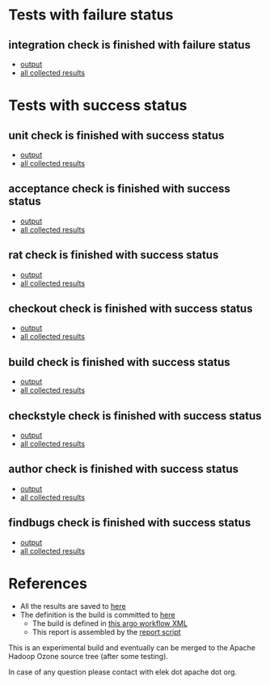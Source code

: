 # Tests with failure status

## integration check is finished with failure status

   * [output](https://raw.githubusercontent.com/elek/ozone-ci/master/byscane/byscane-nightly-20190905-6b4mn/integration/output.log)
   * [all collected results](https://github.com/elek/ozone-ci/tree/master/byscane/byscane-nightly-20190905-6b4mn/integration)



# Tests with success status

## unit check is finished with success status

   * [output](https://raw.githubusercontent.com/elek/ozone-ci/master/byscane/byscane-nightly-20190905-6b4mn/unit/output.log)
   * [all collected results](https://github.com/elek/ozone-ci/tree/master/byscane/byscane-nightly-20190905-6b4mn/unit)


## acceptance check is finished with success status

   * [output](https://raw.githubusercontent.com/elek/ozone-ci/master/byscane/byscane-nightly-20190905-6b4mn/acceptance/output.log)
   * [all collected results](https://github.com/elek/ozone-ci/tree/master/byscane/byscane-nightly-20190905-6b4mn/acceptance)


## rat check is finished with success status

   * [output](https://raw.githubusercontent.com/elek/ozone-ci/master/byscane/byscane-nightly-20190905-6b4mn/rat/output.log)
   * [all collected results](https://github.com/elek/ozone-ci/tree/master/byscane/byscane-nightly-20190905-6b4mn/rat)


## checkout check is finished with success status

   * [output](https://raw.githubusercontent.com/elek/ozone-ci/master/byscane/byscane-nightly-20190905-6b4mn/checkout/output.log)
   * [all collected results](https://github.com/elek/ozone-ci/tree/master/byscane/byscane-nightly-20190905-6b4mn/checkout)


## build check is finished with success status

   * [output](https://raw.githubusercontent.com/elek/ozone-ci/master/byscane/byscane-nightly-20190905-6b4mn/build/output.log)
   * [all collected results](https://github.com/elek/ozone-ci/tree/master/byscane/byscane-nightly-20190905-6b4mn/build)


## checkstyle check is finished with success status

   * [output](https://raw.githubusercontent.com/elek/ozone-ci/master/byscane/byscane-nightly-20190905-6b4mn/checkstyle/output.log)
   * [all collected results](https://github.com/elek/ozone-ci/tree/master/byscane/byscane-nightly-20190905-6b4mn/checkstyle)


## author check is finished with success status

   * [output](https://raw.githubusercontent.com/elek/ozone-ci/master/byscane/byscane-nightly-20190905-6b4mn/author/output.log)
   * [all collected results](https://github.com/elek/ozone-ci/tree/master/byscane/byscane-nightly-20190905-6b4mn/author)


## findbugs check is finished with success status

   * [output](https://raw.githubusercontent.com/elek/ozone-ci/master/byscane/byscane-nightly-20190905-6b4mn/findbugs/output.log)
   * [all collected results](https://github.com/elek/ozone-ci/tree/master/byscane/byscane-nightly-20190905-6b4mn/findbugs)




# References

 * All the results are saved to [here](https://github.com/elek/ozone-ci/tree/master/byscane/byscane-nightly-20190905-6b4mn/)
 * The definition is the build is committed to [here](https://github.com/elek/argo-ozone)
    * The build is defined in [this argo workflow XML](https://github.com/elek/argo-ozone/blob/master/ozone-build.yaml)
    * This report is assembled by the [report script](https://github.com/elek/argo-ozone/blob/master/scripts/report.sh)

This is an experimental build and eventually can be merged to the Apache Hadoop Ozone source tree (after some testing).

In case of any question please contact with elek dot apache dot org.
